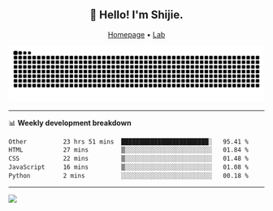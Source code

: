 <h2 align="center">👋 Hello! I'm Shijie.</h2>
<p align="center">
  <a href="https://xu-shi-jie.github.io"> Homepage</a> •
  <a href="https://onodalab.ees.hokudai.ac.jp"> Lab </a>
</p>

![Snake animation](https://github.com/xu-shi-jie/xu-shi-jie/blob/output/github-snake.svg)


-------

📊 **Weekly development breakdown**
<!--START_SECTION:waka-->

```txt
Other          23 hrs 51 mins  ████████████████████████░   95.41 %
HTML           27 mins         ▒░░░░░░░░░░░░░░░░░░░░░░░░   01.84 %
CSS            22 mins         ▒░░░░░░░░░░░░░░░░░░░░░░░░   01.48 %
JavaScript     16 mins         ▒░░░░░░░░░░░░░░░░░░░░░░░░   01.08 %
Python         2 mins          ░░░░░░░░░░░░░░░░░░░░░░░░░   00.18 %
```

<!--END_SECTION:waka-->

-------
![](https://komarev.com/ghpvc/?username=xu-shi-jie&style=flat-square&color=blue) 

